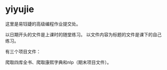# yiyujie
这里是易钰婕的高级编程作业提交处。

以日期开头的文件是上课时的随堂练习。
以文件内容为标题的文件是课下的自己练习。

有三个项目文件：

爬取四库全书、爬取康熙字典和nlp（期末项目文件）。


